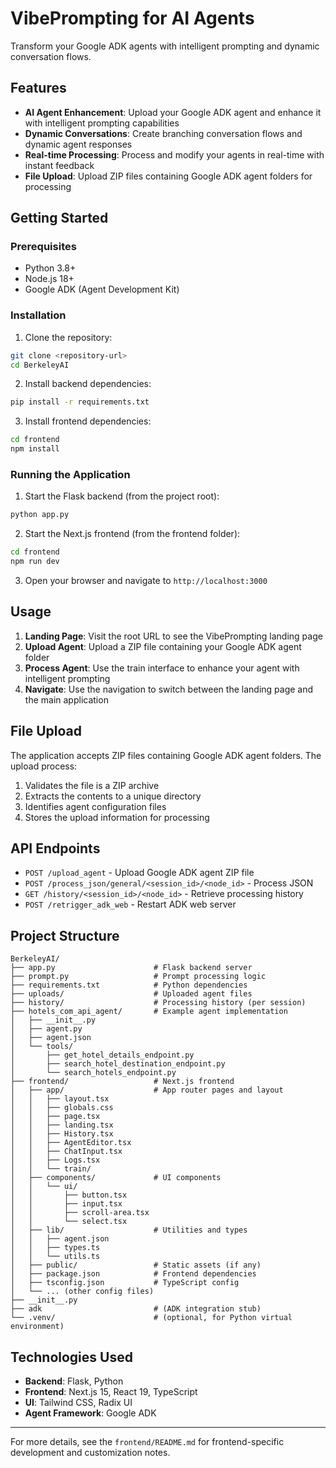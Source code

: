 # VibePrompting for AI Agents

Transform your Google ADK agents with intelligent prompting and dynamic conversation flows.

## Features

- **AI Agent Enhancement**: Upload your Google ADK agent and enhance it with intelligent prompting capabilities
- **Dynamic Conversations**: Create branching conversation flows and dynamic agent responses
- **Real-time Processing**: Process and modify your agents in real-time with instant feedback
- **File Upload**: Upload ZIP files containing Google ADK agent folders for processing

## Getting Started

### Prerequisites

- Python 3.8+
- Node.js 18+
- Google ADK (Agent Development Kit)

### Installation

1. Clone the repository:

```bash
git clone <repository-url>
cd BerkeleyAI
```

2. Install backend dependencies:

```bash
pip install -r requirements.txt
```

3. Install frontend dependencies:

```bash
cd frontend
npm install
```

### Running the Application

1. Start the Flask backend (from the project root):

```bash
python app.py
```

2. Start the Next.js frontend (from the frontend folder):

```bash
cd frontend
npm run dev
```

3. Open your browser and navigate to `http://localhost:3000`

## Usage

1. **Landing Page**: Visit the root URL to see the VibePrompting landing page
2. **Upload Agent**: Upload a ZIP file containing your Google ADK agent folder
3. **Process Agent**: Use the train interface to enhance your agent with intelligent prompting
4. **Navigate**: Use the navigation to switch between the landing page and the main application

## File Upload

The application accepts ZIP files containing Google ADK agent folders. The upload process:

1. Validates the file is a ZIP archive
2. Extracts the contents to a unique directory
3. Identifies agent configuration files
4. Stores the upload information for processing

## API Endpoints

- `POST /upload_agent` - Upload Google ADK agent ZIP file
- `POST /process_json/general/<session_id>/<node_id>` - Process JSON
- `GET /history/<session_id>/<node_id>` - Retrieve processing history
- `POST /retrigger_adk_web` - Restart ADK web server

## Project Structure

```
BerkeleyAI/
├── app.py                      # Flask backend server
├── prompt.py                   # Prompt processing logic
├── requirements.txt            # Python dependencies
├── uploads/                    # Uploaded agent files
├── history/                    # Processing history (per session)
├── hotels_com_api_agent/       # Example agent implementation
│   ├── __init__.py
│   ├── agent.py
│   ├── agent.json
│   └── tools/
│       ├── get_hotel_details_endpoint.py
│       ├── search_hotel_destination_endpoint.py
│       └── search_hotels_endpoint.py
├── frontend/                   # Next.js frontend
│   ├── app/                    # App router pages and layout
│   │   ├── layout.tsx
│   │   ├── globals.css
│   │   ├── page.tsx
│   │   ├── landing.tsx
│   │   ├── History.tsx
│   │   ├── AgentEditor.tsx
│   │   ├── ChatInput.tsx
│   │   ├── Logs.tsx
│   │   └── train/
│   ├── components/             # UI components
│   │   └── ui/
│   │       ├── button.tsx
│   │       ├── input.tsx
│   │       ├── scroll-area.tsx
│   │       └── select.tsx
│   ├── lib/                    # Utilities and types
│   │   ├── agent.json
│   │   ├── types.ts
│   │   └── utils.ts
│   ├── public/                 # Static assets (if any)
│   ├── package.json            # Frontend dependencies
│   ├── tsconfig.json           # TypeScript config
│   └── ... (other config files)
├── __init__.py
├── adk                         # (ADK integration stub)
└── .venv/                      # (optional, for Python virtual environment)
```

## Technologies Used

- **Backend**: Flask, Python
- **Frontend**: Next.js 15, React 19, TypeScript
- **UI**: Tailwind CSS, Radix UI
- **Agent Framework**: Google ADK

---

For more details, see the `frontend/README.md` for frontend-specific development and customization notes.
